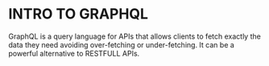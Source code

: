 # INTRO TO GRAPHQL
GraphQL is a query language for APIs that allows clients to fetch exactly the data they need avoiding over-fetching or under-fetching.
It can  be a powerful alternative to RESTFULL APIs.
